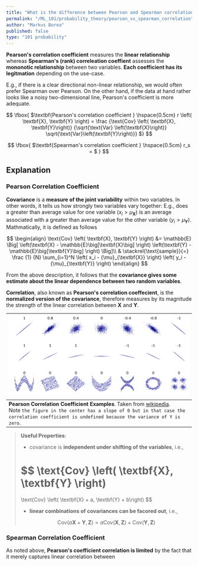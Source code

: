 ```yaml
---
title: "What is the difference between Pearson and Spearman correlation?"
permalink: "/ML_101/probability_theory/pearson_vs_spearman_correlation"
author: "Markus Borea"
published: false
type: "101 probability"
---
```


**Pearson's correlation coefficient** measures the **linear relationship** whereas **Spearman's
(rank) correleation coeffient** assesses the **mononotic relationship** between two
variables. **Each coefficient has its legitmation** depending on the use-case.

E.g., if there is a clear directional non-linear relationship, we would often prefer Spearman over Pearson. On the other hand, if the data at hand rather looks like a noisy two-dimensional line, Pearson's coefficient is more adequate. 

$$
\fbox{
$\textbf{Pearson's correlation coefficient } \hspace{0.5cm}
r \left( \textbf{X}, \textbf{Y} \right)
= \frac {\text{Cov} \left( \textbf{X}, \textbf{Y}\right)} {\sqrt{\text{Var}
\left(\textbf{X}\right)} \sqrt{\text{Var}\left(\textbf{Y}\right)}}
$}
$$

$$
\fbox{
$\textbf{Spearman's correlation coefficient } \hspace{0.5cm}
r_s = 
$
}
$$

## Explanation

### Pearson Correlation Coefficient

**Covariance** is a **measure of the joint variability** within two variables. In other
words, it tells us how strongly two variables vary together: E.g., does a greater than average value
for one variable ($x_i > \mu_{\textbf{X}})$ is an average associated with a greater than average
value for the other variable ($y_i > \mu_{\textbf{Y}})$. Mathmatically, it is defined as follows

$$
\begin{align}
\text{Cov} \left( \textbf{X}, \textbf{Y} \right) 
&= 
\mathbb{E} \Big[ 
\left(\textbf{X} - \mathbb{E}\big[\textbf{X}\big] \right)
\left(\textbf{Y} - \mathbb{E}\big[\textbf{Y}\big] \right)
\Big]\\
& \stackrel{\text{sample}}{=} \frac {1} {N}
\sum_{i=1}^N \left( x_i - {\mu}_{\textbf{X}} \right) 
\left( y_i - {\mu}_{\textbf{Y}} \right)
\end{align}
$$

From the above description, it follows that the **covariance gives some estimate about the linear
dependence between two random variables**.

**Correlation**, also known as **Pearson's correlation coeffecient**, is the **normalized version of
the covariance**, therefore measures by its magnitude the strength of the linear correlation between
$\textbf{X}$ and $\textbf{Y}$.


| ![Correlation Examples](/assets/img/ml_101/Correlation_examples.png "Correlation Examples") |
| :--- |
| **Pearson Correlation Coefficient Examples**. Taken from [wikipedia](https://en.wikipedia.org/wiki/Correlation#/media/File:Correlation_examples2.svg).<br> Note `the figure in the center has a slope of 0 but in that case the correlation coefficient is undefined because the variance of Y is zero`.|


>
> **Useful Properties**:
>
> * covariance is **independent under shifting of the variables**, i.e.,
>
>$$
>\text{Cov} \left( \textbf{X}, \textbf{Y} \right) 
>= 
>\text{Cov} \left( \textbf{X} + a, \textbf{Y} + b\right) 
>$$
>
> * **linear combinations of covariances can be facored out**, i.e., 
>
>$$
>\text{Cov} \left( a\textbf{X} + \textbf{Y}, \textbf{Z} \right) 
>= a\text{Cov} \left( \textbf{X}, \textbf{Z} \right) +
>\text{Cov} \left( \textbf{Y}, \textbf{Z} \right) 
>$$
>


### Spearman Correlation Coefficient

As noted above, **Pearson's coefficient correlation is limited** by the fact that it merely
captures linear correlation between



